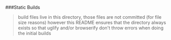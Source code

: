 ###Static Builds

> build files live in this directory, those files are not committed (for file size reasons)
> however this README ensures that the directory always exists so that uglify and/or browserify 
> don't throw errors when doing the initial builds

